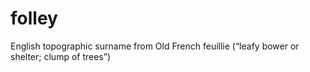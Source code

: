 # folley
English topographic surname from Old French feuillie (“leafy bower or shelter; clump of trees”)
